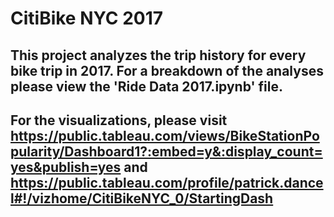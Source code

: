 # CitiBike NYC 2017

## This project analyzes the trip history for every bike trip in 2017. For a breakdown of the analyses please view the 'Ride Data 2017.ipynb' file. 

## For the visualizations, please visit https://public.tableau.com/views/BikeStationPopularity/Dashboard1?:embed=y&:display_count=yes&publish=yes and https://public.tableau.com/profile/patrick.dancel#!/vizhome/CitiBikeNYC_0/StartingDash
